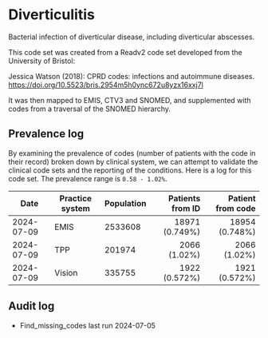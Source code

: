 # Diverticulitis

Bacterial infection of diverticular disease, including diverticular abscesses.

This code set was created from a Readv2 code set developed from the University of Bristol:

Jessica Watson (2018): CPRD codes: infections and autoimmune diseases. https://doi.org/10.5523/bris.2954m5h0ync672u8yzx16xxj7l

It was then mapped to EMIS, CTV3 and SNOMED, and supplemented with codes from a traversal of the SNOMED hierarchy.

## Prevalence log

By examining the prevalence of codes (number of patients with the code in their record) broken down by clinical system, we can attempt to validate the clinical code sets and the reporting of the conditions. Here is a log for this code set. The prevalence range is `0.58 - 1.02%`.

| Date       | Practice system | Population | Patients from ID | Patient from code |
| ---------- | --------------- | ---------- | ---------------: | ----------------: |
| 2024-07-09 | EMIS            | 2533608    |   18971 (0.749%) |    18954 (0.748%) |
| 2024-07-09 | TPP             | 201974     |     2066 (1.02%) |      2066 (1.02%) |
| 2024-07-09 | Vision          | 335755     |    1922 (0.572%) |     1921 (0.572%) |

## Audit log

- Find_missing_codes last run 2024-07-05
